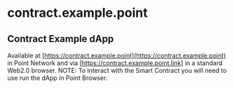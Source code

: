 # contract.example.point

## Contract Example dApp

Available at [https://contract.example.point](https://contract.example.point) in Point Network and via [https://contract.example.point.link] in a standard Web2.0 browser. NOTE: To interact with the Smart Contract you will need to use run the dApp in Point Browser.